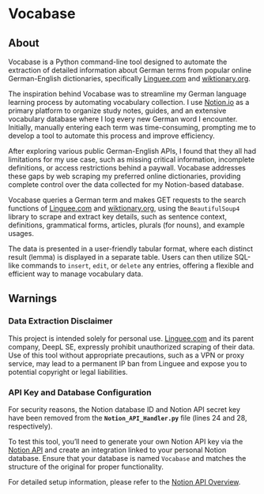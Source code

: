 # Vocabase
## About
Vocabase is a Python command-line tool designed to automate the extraction of detailed information about German terms from popular online German-English dictionaries, specifically [Linguee.com](http://Linguee.com) and [wiktionary.org](http://wiktionary.org/). 

The inspiration behind Vocabase was to streamline my German language learning process by automating vocabulary collection. I use [Notion.io](http://Notion.io) as a primary platform to organize study notes, guides, and an extensive vocabulary database where I log every new German word I encounter. Initially, manually entering each term was time-consuming, prompting me to develop a tool to automate this process and improve efficiency.

After exploring various public German-English APIs, I found that they all had limitations for my use case, such as missing critical information, incomplete definitions, or access restrictions behind a paywall. Vocabase addresses these gaps by web scraping my preferred online dictionaries, providing complete control over the data collected for my Notion-based database.

Vocabase queries a German term and makes GET requests to the search functions of [Linguee.com](http://linguee.com) and [wiktionary.org](https://www.wiktionary.org/), using the `BeautifulSoup4` library to scrape and extract key details, such as sentence context, definitions, grammatical forms, articles, plurals (for nouns), and example usages.

The data is presented in a user-friendly tabular format, where each distinct result (lemma) is displayed in a separate table. Users can then utilize SQL-like commands to `insert`, `edit`, or `delete` any entries, offering a flexible and efficient way to manage vocabulary data.
## Warnings

### Data Extraction Disclaimer

This project is intended solely for personal use. [Linguee.com](http://linguee.com) and its parent company, DeepL SE, expressly prohibit unauthorized scraping of their data. Use of this tool without appropriate precautions, such as a VPN or proxy service, may lead to a permanent IP ban from Linguee and expose you to potential copyright or legal liabilities.

### API Key and Database Configuration

For security reasons, the Notion database ID and Notion API secret key have been removed from the **`Notion_API_Handler.py`** file (lines 24 and 28, respectively).

To test this tool, you’ll need to generate your own Notion API key via the [Notion API](https://developers.notion.com/) and create an integration linked to your personal Notion database. Ensure that your database is named `Vocabase` and matches the structure of the original for proper functionality.

For detailed setup information, please refer to the [Notion API Overview](https://developers.notion.com/docs/getting-started).
